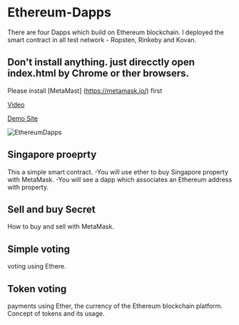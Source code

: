 # Ethereum-Dapps

There are four Dapps which build on Ethereum blockchain. I deployed the smart contract in all test network - Ropsten, Rinkeby  and Kovan.  

## Don't install anything.  just direcctly open index.html by Chrome or ther browsers. 

Please install [MetaMast] (https://metamask.io/) first


[Video](https://youtu.be/9dWxJcLajGY)

[Demo Site](http://www.kennethhu.net/example/ethereum/index.html)

![EthereumDapps](EthereumDapps.gif)

## Singapore proeprty
This a simple smart contract.
 -You will use ether to buy Singapore property with MetaMask.
 -You will see a dapp which associates an Ethereum address with property.


## Sell and buy Secret
How to buy and sell with MetaMask.


## Simple voting
voting using Ethere.

## Token voting
payments using Ether, the currency of the Ethereum blockchain platform.
Concept of tokens and its usage.